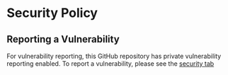 # Security Policy

## Reporting a Vulnerability

For vulnerability reporting, this GitHub repository has private vulnerability reporting enabled. To report a vulnerability, please see the [security tab](https://github.com/brittonhayes/notion-stix/security)
